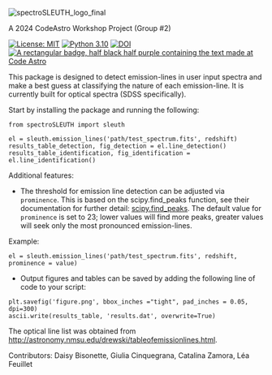 
![spectroSLEUTH_logo_final](https://github.com/user-attachments/assets/043fbead-d89d-4661-bcea-733a9bfd7cc5)



A 2024 CodeAstro Workshop Project (Group #2)

[![License: MIT](https://cdn.prod.website-files.com/5e0f1144930a8bc8aace526c/65dd9eb5aaca434fac4f1c34_License-MIT-blue.svg)](/LICENSE) [![Python 3.10](https://img.shields.io/badge/python-3.10-blue.svg)](https://www.python.org/downloads/release/python-360/) [![DOI](https://zenodo.org/badge/DOI/10.5281/zenodo.12760739.svg)](https://doi.org/10.5281/zenodo.12760739) [![A rectangular badge, half black half purple containing the text made at Code Astro](https://img.shields.io/badge/Made%20at-Code/Astro-blueviolet.svg)](https://semaphorep.github.io/codeastro/) 

This package is designed to detect emission-lines in user input spectra and make a best guess at classifying the nature of each emission-line. 
It is currently built for optical spectra (SDSS specifically).

Start by installing the package and running the following:

```
from spectroSLEUTH import sleuth

el = sleuth.emission_lines('path/test_spectrum.fits', redshift)
results_table_detection, fig_detection = el.line_detection()
results_table_identification, fig_identification = el.line_identification()
```

Additional features: 
- The threshold for emission line detection can be adjusted via `prominence`. This is based on the scipy.find_peaks function, see their documentation for further detail: [scipy.find_peaks](https://docs.scipy.org/doc/scipy/reference/generated/scipy.signal.find_peaks.html). The default value for `prominence` is set to 23; lower values will find more peaks, greater values will seek only the most pronounced emission-lines.

Example:
```
el = sleuth.emission_lines('path/test_spectrum.fits', redshift, prominence = value)
```
- Output figures and tables can be saved by adding the following line of code to your script:  

```
plt.savefig('figure.png', bbox_inches ="tight", pad_inches = 0.05, dpi=300)
ascii.write(results_table, 'results.dat', overwrite=True)
```

The optical line list was obtained from http://astronomy.nmsu.edu/drewski/tableofemissionlines.html.

Contributors: Daisy Bisonette, Giulia Cinquegrana, Catalina Zamora, Léa Feuillet 

